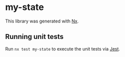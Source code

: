 # my-state

This library was generated with [Nx](https://nx.dev).

## Running unit tests

Run `nx test my-state` to execute the unit tests via [Jest](https://jestjs.io).
